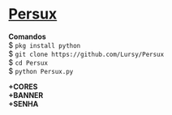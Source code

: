 # [Persux](https://www.youtube.com/channel/UCwmkiKIZHL1wscYHfIINZKw)
**Comandos**  
 $ ```pkg install python```  
 $ ```git clone https://github.com/Lursy/Persux```  
 $ ```cd Persux```  
 $ ```python Persux.py```  

**+CORES**  
**+BANNER**  
**+SENHA**  
